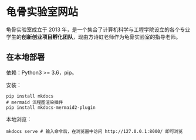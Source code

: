 # 龟骨实验室网站

龟骨实验室成立于 2013 年，是一个集合了计算机科学与工程学院设立的各个专业学生的**创新创业项目孵化团队**，现由方诗虹老师作为龟骨实验室的指导老师。

## 在本地部署

依赖：Python3 >= 3.6，pip。

安装：

```shell
pip install mkdocs
# mermaid 流程图渲染插件
pip install mkdocs-mermaid2-plugin
```

本地浏览：

```shell
mkdocs serve # 输入命令后，在浏览器中访问 http://127.0.0.1:8000/ 即可浏览
```

